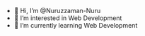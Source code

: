- 👋 Hi, I’m @Nuruzzaman-Nuru
- 👀 I’m interested in Web Development 
- 🌱 I’m currently learning Web Development


<!---
Nuruzzaman-Nuru/Nuruzzaman-Nuru is a ✨ special ✨ repository because its `README.md` (this file) appears on your GitHub profile.
You can click the Preview link to take a look at your changes.
--->
